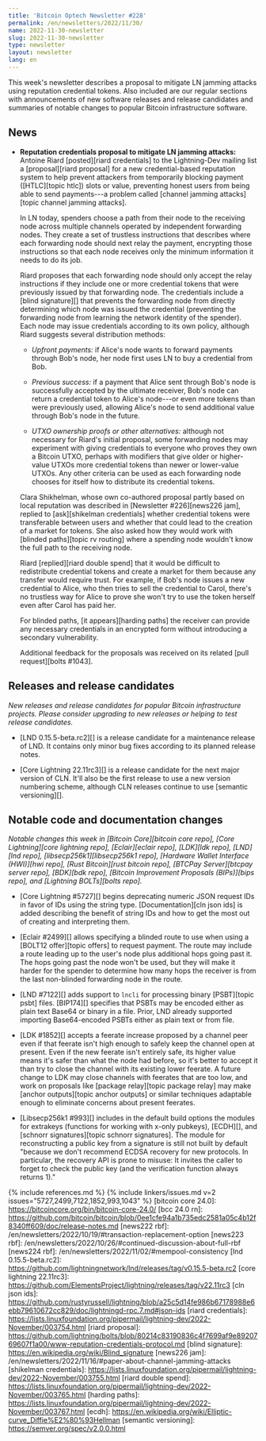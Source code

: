 ```yaml
---
title: 'Bitcoin Optech Newsletter #228'
permalink: /en/newsletters/2022/11/30/
name: 2022-11-30-newsletter
slug: 2022-11-30-newsletter
type: newsletter
layout: newsletter
lang: en
---
```

This week's newsletter describes a proposal to mitigate LN jamming
attacks using reputation credential tokens.  Also included are our
regular sections with announcements of new software releases and release
candidates and summaries of notable changes to popular Bitcoin
infrastructure software.

## News

- **Reputation credentials proposal to mitigate LN jamming attacks:**
  Antoine Riard [posted][riard credentials] to the Lightning-Dev mailing
  list a [proposal][riard proposal] for a new credential-based
  reputation system to help prevent attackers from temporarily blocking
  payment ([HTLC][topic htlc]) slots or value, preventing honest users
  from being able to send payments---a problem called [channel jamming
  attacks][topic channel jamming attacks].

    In LN today, spenders choose a path from their node to the receiving
    node across multiple channels operated by independent forwarding
    nodes.  They create a set of trustless instructions that describes
    where each forwarding node should next relay the payment, encrypting
    those instructions so that each node receives only the minimum
    information it needs to do its job.

    Riard proposes that each forwarding node should only accept the relay
    instructions if they include one or more credential tokens that were
    previously issued by that forwarding node.  The credentials include
    a [blind signature][] that prevents the forwarding node from
    directly determining which node was issued the credential
    (preventing the forwarding node from learning the network identity
    of the spender).  Each node may issue credentials according to its
    own policy, although Riard suggests several distribution methods:

    - *Upfront payments:* if Alice's node wants to forward payments
      through Bob's node, her node first uses LN to buy a credential
      from Bob.

    - *Previous success:* if a payment that Alice sent through Bob's
      node is successfully accepted by the ultimate receiver, Bob's node
      can return a credential token to Alice's node---or even more
      tokens than were previously used, allowing Alice's node to send
      additional value through Bob's node in the future.

    - *UTXO ownership proofs or other alternatives:* although not
      necessary for Riard's initial proposal, some forwarding nodes may
      experiment with giving credentials to everyone who proves they own
      a Bitcoin UTXO, perhaps with modifiers that give older or
      higher-value UTXOs more credential tokens than newer or
      lower-value UTXOs.  Any other criteria can be used as each
      forwarding node chooses for itself how to distribute its
      credential tokens.

    Clara Shikhelman, whose own co-authored proposal partly based on
    local reputation was described in [Newsletter #226][news226 jam],
    replied to [ask][shikelman credentials] whether credential tokens
    were transferable between users and whether that could lead to the
    creation of a market for tokens.  She also asked how they would work
    with [blinded paths][topic rv routing] where a spending node
    wouldn't know the full path to the receiving node.

    Riard [replied][riard double spend] that it would be difficult to
    redistribute credential tokens and create a market for them because
    any transfer would require trust.  For example, if Bob's node
    issues a new credential to Alice, who then tries to sell the
    credential to Carol, there's no trustless way for Alice to prove she
    won't try to use the token herself even after Carol has paid her.

    For blinded paths, [it appears][harding paths] the receiver can
    provide any necessary credentials in an encrypted form without
    introducing a secondary vulnerability.

    Additional feedback for the proposals was received on its related
    [pull request][bolts #1043].

## Releases and release candidates

*New releases and release candidates for popular Bitcoin infrastructure
projects.  Please consider upgrading to new releases or helping to test
release candidates.*

- [LND 0.15.5-beta.rc2][] is a release candidate for a maintenance
  release of LND.  It contains only minor bug fixes according to its
  planned release notes.

- [Core Lightning 22.11rc3][] is a release candidate for the next major
  version of CLN.  It'll also be the first release to use a new version
  numbering scheme, although CLN releases continue to use [semantic
  versioning][].

## Notable code and documentation changes

*Notable changes this week in [Bitcoin Core][bitcoin core repo], [Core
Lightning][core lightning repo], [Eclair][eclair repo], [LDK][ldk repo],
[LND][lnd repo], [libsecp256k1][libsecp256k1 repo], [Hardware Wallet
Interface (HWI)][hwi repo], [Rust Bitcoin][rust bitcoin repo], [BTCPay
Server][btcpay server repo], [BDK][bdk repo], [Bitcoin Improvement
Proposals (BIPs)][bips repo], and [Lightning BOLTs][bolts repo].*

- [Core Lightning #5727][] begins deprecating numeric JSON request IDs
  in favor of IDs using the string type.  [Documentation][cln json ids]
  is added describing the benefit of string IDs and how to get the most
  out of creating and interpreting them.

- [Eclair #2499][] allows specifying a blinded route to use when using a
  [BOLT12 offer][topic offers] to request payment.  The route may
  include a route leading up to the user's node plus additional hops
  going past it.  The hops going past the node won't be used, but they
  will make it harder for the spender to determine how many hops the
  receiver is from the last non-blinded forwarding node in the route.

- [LND #7122][] adds support to `lncli` for processing binary [PSBT][topic
  psbt] files. [BIP174][] specifies that PSBTs may be encoded either as plain
  text Base64 or binary in a file. Prior, LND already supported importing
  Base64-encoded PSBTs either as plain text or from file.

- [LDK #1852][] accepts a feerate increase proposed by a channel peer
  even if that feerate isn't high enough to safely keep the channel
  open at present.  Even if the new feerate isn't entirely safe, its
  higher value means it's safer than what the node had before, so it's
  better to accept it than try to close the channel with its existing
  lower feerate.  A future change to LDK may close channels with
  feerates that are too low, and work on proposals like [package
  relay][topic package relay] may make [anchor outputs][topic anchor
  outputs] or similar techniques adaptable enough to eliminate concerns
  about present feerates.

- [Libsecp256k1 #993][] includes in the default build options the
  modules for extrakeys (functions for working with x-only pubkeys),
  [ECDH][], and [schnorr signatures][topic schnorr signatures].  The
  module for reconstructing a public key from a signature is still not
  built by default "because we don't recommend ECDSA recovery for new
  protocols. In particular, the recovery API is prone to misuse: It
  invites the caller to forget to check the public key (and the
  verification function always returns 1)."

{% include references.md %}
{% include linkers/issues.md v=2 issues="5727,2499,7122,1852,993,1043" %}
[bitcoin core 24.0]: https://bitcoincore.org/bin/bitcoin-core-24.0/
[bcc 24.0 rn]: https://github.com/bitcoin/bitcoin/blob/0ee1cfe94a1b735edc2581a05c4b12f8340ff609/doc/release-notes.md
[news222 rbf]: /en/newsletters/2022/10/19/#transaction-replacement-option
[news223 rbf]: /en/newsletters/2022/10/26/#continued-discussion-about-full-rbf
[news224 rbf]: /en/newsletters/2022/11/02/#mempool-consistency
[lnd 0.15.5-beta.rc2]: https://github.com/lightningnetwork/lnd/releases/tag/v0.15.5-beta.rc2
[core lightning 22.11rc3]: https://github.com/ElementsProject/lightning/releases/tag/v22.11rc3
[cln json ids]: https://github.com/rustyrussell/lightning/blob/a25c5d14fe986b67178988e6ebb79610672cc829/doc/lightningd-rpc.7.md#json-ids
[riard credentials]: https://lists.linuxfoundation.org/pipermail/lightning-dev/2022-November/003754.html
[riard proposal]: https://github.com/lightning/bolts/blob/80214c83190836c4f7699af9e8920769607f1a00/www-reputation-credentials-protocol.md
[blind signature]: https://en.wikipedia.org/wiki/Blind_signature
[news226 jam]: /en/newsletters/2022/11/16/#paper-about-channel-jamming-attacks
[shikelman credentials]: https://lists.linuxfoundation.org/pipermail/lightning-dev/2022-November/003755.html
[riard double spend]: https://lists.linuxfoundation.org/pipermail/lightning-dev/2022-November/003765.html
[harding paths]: https://lists.linuxfoundation.org/pipermail/lightning-dev/2022-November/003767.html
[ecdh]: https://en.wikipedia.org/wiki/Elliptic-curve_Diffie%E2%80%93Hellman
[semantic versioning]: https://semver.org/spec/v2.0.0.html
